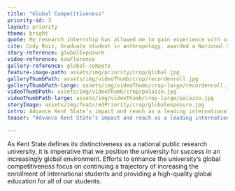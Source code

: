 ```yaml
---
title: "Global Competitiveness"
priority-id: 3
layout: priority
theme: bright
quote: My research internship has allowed me to gain experience with some invaluable molecular biology techniques that will expand my research capabilities.
cite: Cody Ruiz, Graduate student in anthropology, awarded a National Science Foundation EAPSI fellowship to study at the Primate Research Institute in Kyoto, Japan
story-reference: globalExposure
video-reference: ksuFlorence
gallery-reference: global-compete
feature-image-path: assets/img/priority/crop/global.jpg
galleryThumbPath: assets/img/videoThumb/crop/recordenroll.jpg
galleryThumbPath-large: assets/img/videoThumb/crop-large/recordenroll.jpg
videoThumbPath: assets/img/videoThumb/crop/palazzo.jpg
videoThumbPath-large: assets/img/videoThumb/crop-large/palazzo.jpg
storyImage: assets/img/featuredPriority/crop/globalexposure.jpg
intro: Advance Kent State’s impact and reach as a leading international university
teaser: "Advance Kent State’s impact and reach as a leading international university"

---
```


As Kent State defines its distinctiveness as a national public research university, it is imperative that we position the university for success in an increasingly global environment. Efforts to enhance the university’s global competitiveness focus on continuing a trajectory of increasing the enrollment of international students and providing a high-quality global education for all of our students.
